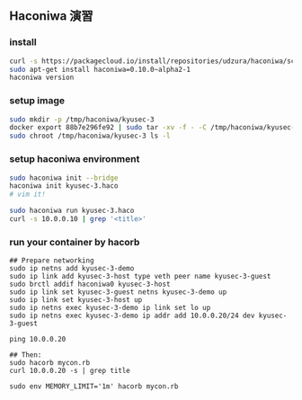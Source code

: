 ## Haconiwa 演習

### install

```bash
curl -s https://packagecloud.io/install/repositories/udzura/haconiwa/script.deb.sh | sudo bash
sudo apt-get install haconiwa=0.10.0~alpha2-1
haconiwa version
```

### setup image

```bash
sudo mkdir -p /tmp/haconiwa/kyusec-3
docker export 88b7e296fe92 | sudo tar -xv -f - -C /tmp/haconiwa/kyusec-3
sudo chroot /tmp/haconiwa/kyusec-3 ls -l
```

### setup haconiwa environment

```bash
sudo haconiwa init --bridge
haconiwa init kyusec-3.haco
# vim it!
```

```bash
sudo haconiwa run kyusec-3.haco
curl -s 10.0.0.10 | grep '<title>'
```

### run your container by hacorb

```
## Prepare networking
sudo ip netns add kyusec-3-demo
sudo ip link add kyusec-3-host type veth peer name kyusec-3-guest
sudo brctl addif haconiwa0 kyusec-3-host
sudo ip link set kyusec-3-guest netns kyusec-3-demo up
sudo ip link set kyusec-3-host up
sudo ip netns exec kyusec-3-demo ip link set lo up
sudo ip netns exec kyusec-3-demo ip addr add 10.0.0.20/24 dev kyusec-3-guest

ping 10.0.0.20

## Then:
sudo hacorb mycon.rb
curl 10.0.0.20 -s | grep title

sudo env MEMORY_LIMIT='1m' hacorb mycon.rb
```
